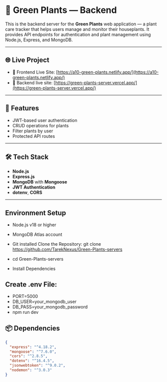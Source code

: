 # 🌿 Green Plants — Backend

This is the backend server for the **Green Plants** web application — a plant care tracker that helps users manage and monitor their houseplants. It provides API endpoints for authentication and plant management using Node.js, Express, and MongoDB.

---

## 🌐 Live Project

- 🔗 Frontend Live Site: [https://a10-green-plants.netlify.app/](https://a10-green-plants.netlify.app/)
- 🔗 Backend live site: [https://green-plants-server.vercel.app/](https://green-plants-server.vercel.app/)

---

## 🚀 Features

- JWT-based user authentication
- CRUD operations for plants
- Filter plants by user
- Protected API routes

---

## 🛠️ Tech Stack

- **Node.js**
- **Express.js**
- **MongoDB** with **Mongoose**
- **JWT Authentication**
- **dotenv**, **CORS**

---

## Environment Setup
- Node.js v18 or higher
- MongoDB Atlas account
- Git installed
Clone the Repository: git clone https://github.com/TarekNexus/Green-Plants-servers
- cd Green-Plants-servers

 - Install Dependencies


 ## Create .env File:
 - PORT=5000
- DB_USER=your_mongodb_user
- DB_PASS=your_mongodb_password
- npm run dev
## 📦 Dependencies

```json
{
  "express": "^4.18.2",
  "mongoose": "^7.6.0",
  "cors": "^2.8.5",
  "dotenv": "^16.4.5",
  "jsonwebtoken": "^9.0.2",
  "nodemon": "^3.0.3"
}
